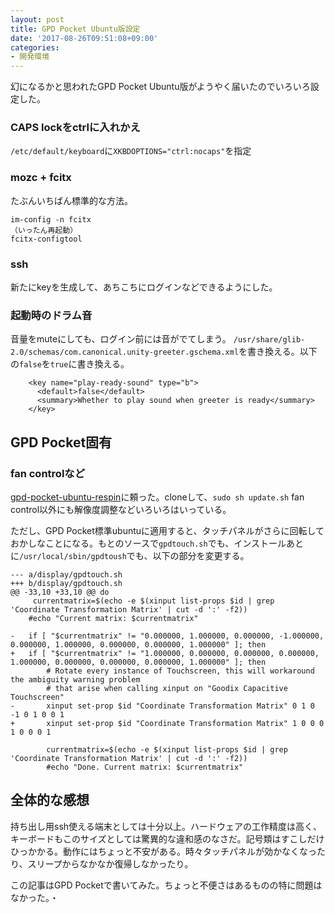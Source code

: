 ```yaml
---
layout: post
title: GPD Pocket Ubuntu版設定
date: '2017-08-26T09:51:08+09:00'
categories:
- 開発環境
---
```


幻になるかと思われたGPD Pocket Ubuntu版がようやく届いたのでいろいろ設定した。

### CAPS lockをctrlに入れかえ

`/etc/default/keyboard`に`XKBDOPTIONS="ctrl:nocaps"`を指定

### mozc + fcitx

たぶんいちばん標準的な方法。
```
im-config -n fcitx
（いったん再起動）
fcitx-configtool
```

### ssh

新たにkeyを生成して、あちこちにログインなどできるようにした。

### 起動時のドラム音

音量をmuteにしても、ログイン前には音がでてしまう。
`/usr/share/glib-2.0/schemas/com.canonical.unity-greeter.gschema.xml`を書き換える。以下の`false`を`true`に書き換える。

```
    <key name="play-ready-sound" type="b">
      <default>false</default>
      <summary>Whether to play sound when greeter is ready</summary>
    </key>
```

## GPD Pocket固有

### fan controlなど
[gpd-pocket-ubuntu-respin](https://github.com/stockmind/gpd-pocket-ubuntu-respin)に頼った。cloneして、`sudo sh update.sh`
fan control以外にも解像度調整などいろいろはいっている。

ただし、GPD Pocket標準ubuntuに適用すると、タッチパネルがさらに回転しておかしなことになる。もとのソースで`gpdtouch.sh`でも、インストールあとに`/usr/local/sbin/gpdtoush`でも、以下の部分を変更する。

```
--- a/display/gpdtouch.sh
+++ b/display/gpdtouch.sh
@@ -33,10 +33,10 @@ do
     currentmatrix=$(echo -e $(xinput list-props $id | grep 'Coordinate Transformation Matrix' | cut -d ':' -f2))
 	#echo "Current matrix: $currentmatrix"
 
-	if [ "$currentmatrix" != "0.000000, 1.000000, 0.000000, -1.000000, 0.000000, 1.000000, 0.000000, 0.000000, 1.000000" ]; then
+	if [ "$currentmatrix" != "1.000000, 0.000000, 0.000000, 0.000000, 1.000000, 0.000000, 0.000000, 0.000000, 1.000000" ]; then
 		# Rotate every instance of Touchscreen, this will workaround the ambiguity warning problem
 		# that arise when calling xinput on "Goodix Capacitive Touchscreen"
-		xinput set-prop $id "Coordinate Transformation Matrix" 0 1 0 -1 0 1 0 0 1
+		xinput set-prop $id "Coordinate Transformation Matrix" 1 0 0 0 1 0 0 0 1
 
 		currentmatrix=$(echo -e $(xinput list-props $id | grep 'Coordinate Transformation Matrix' | cut -d ':' -f2))
 		#echo "Done. Current matrix: $currentmatrix"
```

## 全体的な感想

持ち出し用ssh使える端末としては十分以上。ハードウェアの工作精度は高く、キーボードもこのサイズとしては驚異的な違和感のなさだ。記号類はすこしだけひっかかる。動作にはちょっと不安がある。時々タッチパネルが効かなくなったり、スリープからなかなか復帰しなかったり。

この記事はGPD Pocketで書いてみた。ちょっと不便さはあるものの特に問題はなかった。・

